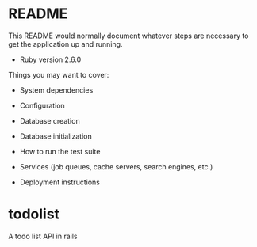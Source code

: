 # README

This README would normally document whatever steps are necessary to get the
application up and running.

- Ruby version 2.6.0

Things you may want to cover:

* System dependencies

* Configuration

* Database creation

* Database initialization

* How to run the test suite

* Services (job queues, cache servers, search engines, etc.)

* Deployment instructions

# todolist
A todo list API in rails